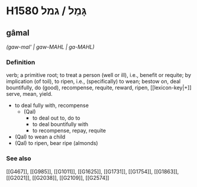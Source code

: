 # H1580 גָּמַל / גמל

## gâmal

_(gaw-mal' | ɡaw-MAHL | ɡa-MAHL)_

### Definition

verb; a primitive root; to treat a person (well or ill), i.e., benefit or requite; by implication (of toil), to ripen, i.e., (specifically) to wean; bestow on, deal bountifully, do (good), recompense, requite, reward, ripen, [[lexicon-key|+]] serve, mean, yield.

- to deal fully with, recompense
    - (Qal)
        - to deal out to, do to
        - to deal bountifully with
        - to recompense, repay, requite
- (Qal) to wean a child
- (Qal) to ripen, bear ripe (almonds)
### See also

[[G467]], [[G985]], [[G1011]], [[G1625]], [[G1731]], [[G1754]], [[G1863]], [[G2021]], [[G2038]], [[G2109]], [[G2574]]

